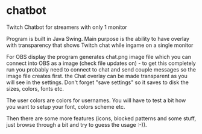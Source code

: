 # chatbot
Twitch Chatbot for streamers with only 1 monitor

Program is built in Java Swing. Main purpose is the ability to have overlay with transparency that shows Twitch chat while ingame on a single monitor

For OBS display the program generates chat.png image file which you can
connect into OBS as a image (check file updates on) - to get this
completely run you probably need to connect to chat and send couple
messages so the image file creates first.
the Chat overlay can be made transparent as you will see in the settings.
Don't forget "save settings" so it saves to disk the sizes, colors,
fonts etc.

The user colors are colors for usernames. You will have to test a bit
how you want to setup your font, colors scheme etc. 

Then there are some more features (icons, blocked patterns and some
stuff, just browse through a bit and try to guess the usage :-)).
